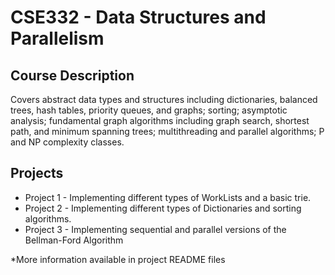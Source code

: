 # CSE332 - Data Structures and Parallelism
## Course Description
Covers abstract data types and structures including dictionaries, balanced trees, hash tables, priority queues, and graphs; sorting; asymptotic analysis; fundamental graph algorithms including graph search, shortest path, and minimum spanning trees; multithreading and parallel algorithms; P and NP complexity classes.

## Projects
- Project 1 -  Implementing different types of WorkLists and a basic trie.
- Project 2 - Implementing different types of Dictionaries and sorting algorithms.
- Project 3 - Implementing sequential and parallel versions of the Bellman-Ford Algorithm

*More information available in project README files
